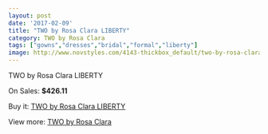 ```yaml
---
layout: post
date: '2017-02-09'
title: "TWO by Rosa Clara LIBERTY"
category: TWO by Rosa Clara
tags: ["gowns","dresses","bridal","formal","liberty"]
image: http://www.novstyles.com/4143-thickbox_default/two-by-rosa-clara-liberty.jpg
---
```

TWO by Rosa Clara LIBERTY

On Sales: **$426.11**
<a href="https://www.novstyles.com/en/two-by-rosa-clara/2613-two-by-rosa-clara-liberty.html"><amp-img layout="responsive" width="600" height="600" src="//www.novstyles.com/4143-thickbox_default/two-by-rosa-clara-liberty.jpg" alt="TWO by Rosa Clara LIBERTY 0" /></a>

Buy it: [TWO by Rosa Clara LIBERTY](https://www.novstyles.com/en/two-by-rosa-clara/2613-two-by-rosa-clara-liberty.html "TWO by Rosa Clara LIBERTY")

View more: [TWO by Rosa Clara](https://www.novstyles.com/en/16-two-by-rosa-clara "TWO by Rosa Clara")